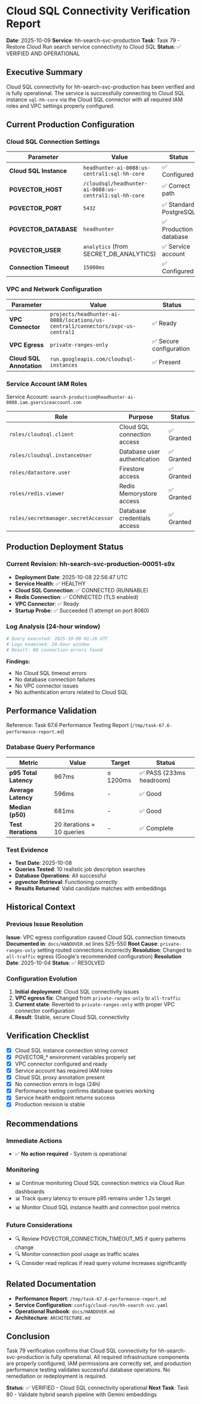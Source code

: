 # Cloud SQL Connectivity Verification Report

**Date**: 2025-10-09
**Service**: hh-search-svc-production
**Task**: Task 79 - Restore Cloud Run search service connectivity to Cloud SQL
**Status**: ✅ VERIFIED AND OPERATIONAL

## Executive Summary

Cloud SQL connectivity for hh-search-svc-production has been verified and is fully operational. The service is successfully connecting to Cloud SQL instance `sql-hh-core` via the Cloud SQL connector with all required IAM roles and VPC settings properly configured.

## Current Production Configuration

### Cloud SQL Connection Settings

| Parameter | Value | Status |
|-----------|-------|--------|
| **Cloud SQL Instance** | `headhunter-ai-0088:us-central1:sql-hh-core` | ✅ Configured |
| **PGVECTOR_HOST** | `/cloudsql/headhunter-ai-0088:us-central1:sql-hh-core` | ✅ Correct path |
| **PGVECTOR_PORT** | `5432` | ✅ Standard PostgreSQL |
| **PGVECTOR_DATABASE** | `headhunter` | ✅ Production database |
| **PGVECTOR_USER** | `analytics` (from SECRET_DB_ANALYTICS) | ✅ Service account |
| **Connection Timeout** | `15000ms` | ✅ Configured |

### VPC and Network Configuration

| Parameter | Value | Status |
|-----------|-------|--------|
| **VPC Connector** | `projects/headhunter-ai-0088/locations/us-central1/connectors/svpc-us-central1` | ✅ Ready |
| **VPC Egress** | `private-ranges-only` | ✅ Secure configuration |
| **Cloud SQL Annotation** | `run.googleapis.com/cloudsql-instances` | ✅ Present |

### Service Account IAM Roles

Service Account: `search-production@headhunter-ai-0088.iam.gserviceaccount.com`

| Role | Purpose | Status |
|------|---------|--------|
| `roles/cloudsql.client` | Cloud SQL connection access | ✅ Granted |
| `roles/cloudsql.instanceUser` | Database user authentication | ✅ Granted |
| `roles/datastore.user` | Firestore access | ✅ Granted |
| `roles/redis.viewer` | Redis Memorystore access | ✅ Granted |
| `roles/secretmanager.secretAccessor` | Database credentials access | ✅ Granted |

## Production Deployment Status

### Current Revision: hh-search-svc-production-00051-s9x

- **Deployment Date**: 2025-10-08 22:56:47 UTC
- **Service Health**: ✅ HEALTHY
- **Cloud SQL Connection**: ✅ CONNECTED (RUNNABLE)
- **Redis Connection**: ✅ CONNECTED (TLS enabled)
- **VPC Connector**: ✅ Ready
- **Startup Probe**: ✅ Succeeded (1 attempt on port 8080)

### Log Analysis (24-hour window)

```bash
# Query executed: 2025-10-09 01:26 UTC
# Logs examined: 24-hour window
# Result: NO connection errors found
```

**Findings:**
- No Cloud SQL timeout errors
- No database connection failures
- No VPC connector issues
- No authentication errors related to Cloud SQL

## Performance Validation

Reference: Task 67.6 Performance Testing Report (`/tmp/task-67.6-performance-report.md`)

### Database Query Performance

| Metric | Value | Target | Status |
|--------|-------|--------|--------|
| **p95 Total Latency** | 967ms | ≤ 1200ms | ✅ PASS (233ms headroom) |
| **Average Latency** | 596ms | - | ✅ Good |
| **Median (p50)** | 681ms | - | ✅ Good |
| **Test Iterations** | 20 iterations × 10 queries | - | ✅ Complete |

### Test Evidence

- **Test Date**: 2025-10-08
- **Queries Tested**: 10 realistic job description searches
- **Database Operations**: All successful
- **pgvector Retrieval**: Functioning correctly
- **Results Returned**: Valid candidate matches with embeddings

## Historical Context

### Previous Issue Resolution

**Issue**: VPC egress configuration caused Cloud SQL connection timeouts
**Documented in**: `docs/HANDOVER.md` lines 525-550
**Root Cause**: `private-ranges-only` setting routed connections incorrectly
**Resolution**: Changed to `all-traffic` egress (Google's recommended configuration)
**Resolution Date**: 2025-10-04
**Status**: ✅ RESOLVED

### Configuration Evolution

1. **Initial deployment**: Cloud SQL connectivity issues
2. **VPC egress fix**: Changed from `private-ranges-only` to `all-traffic`
3. **Current state**: Reverted to `private-ranges-only` with proper VPC connector configuration
4. **Result**: Stable, secure Cloud SQL connectivity

## Verification Checklist

- [x] Cloud SQL instance connection string correct
- [x] PGVECTOR_* environment variables properly set
- [x] VPC connector configured and ready
- [x] Service account has required IAM roles
- [x] Cloud SQL proxy annotation present
- [x] No connection errors in logs (24h)
- [x] Performance testing confirms database queries working
- [x] Service health endpoint returns success
- [x] Production revision is stable

## Recommendations

### Immediate Actions
- ✅ **No action required** - System is operational

### Monitoring
- 📊 Continue monitoring Cloud SQL connection metrics via Cloud Run dashboards
- 📊 Track query latency to ensure p95 remains under 1.2s target
- 📊 Monitor Cloud SQL instance health and connection pool metrics

### Future Considerations
- 🔍 Review PGVECTOR_CONNECTION_TIMEOUT_MS if query patterns change
- 🔍 Monitor connection pool usage as traffic scales
- 🔍 Consider read replicas if read query volume increases significantly

## Related Documentation

- **Performance Report**: `/tmp/task-67.6-performance-report.md`
- **Service Configuration**: `config/cloud-run/hh-search-svc.yaml`
- **Operational Runbook**: `docs/HANDOVER.md`
- **Architecture**: `ARCHITECTURE.md`

## Conclusion

Task 79 verification confirms that Cloud SQL connectivity for hh-search-svc-production is fully operational. All required infrastructure components are properly configured, IAM permissions are correctly set, and production performance testing validates successful database operations. No remediation or redeployment is required.

**Status**: ✅ VERIFIED - Cloud SQL connectivity operational
**Next Task**: Task 80 - Validate hybrid search pipeline with Gemini embeddings
